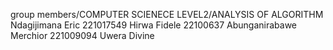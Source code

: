 group members/COMPUTER SCIENECE LEVEL2/ANALYSIS OF ALGORITHM
Ndagijimana Eric 221017549
Hirwa Fidele 22100637
Abunganirabawe Merchior 221009094
Uwera Divine
